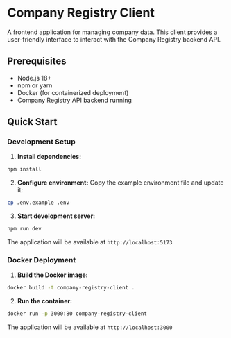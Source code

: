 # Company Registry Client

A frontend application for managing company data. This client provides a user-friendly interface to interact with the Company Registry backend API.

## Prerequisites

- Node.js 18+
- npm or yarn
- Docker (for containerized deployment)
- Company Registry API backend running

## Quick Start

### Development Setup

1. **Install dependencies:**

```bash
npm install
```

2. **Configure environment:**
   Copy the example environment file and update it:

```bash
cp .env.example .env
```

3. **Start development server:**

```bash
npm run dev
```

The application will be available at `http://localhost:5173`

### Docker Deployment

1. **Build the Docker image:**

```bash
docker build -t company-registry-client .
```

2. **Run the container:**

```bash
docker run -p 3000:80 company-registry-client
```

The application will be available at `http://localhost:3000`

